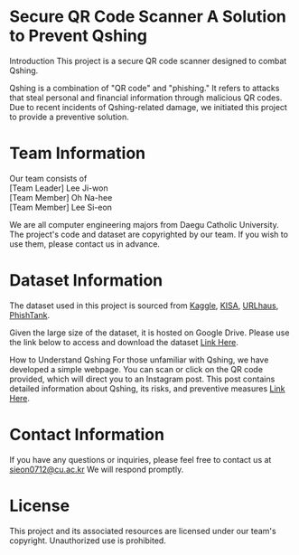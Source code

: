 # Secure QR Code Scanner A Solution to Prevent Qshing
Introduction
This project is a secure QR code scanner designed to combat Qshing.

Qshing is a combination of "QR code" and "phishing." It refers to attacks that steal personal and financial information through malicious QR codes. Due to recent incidents of Qshing-related damage, we initiated this project to provide a preventive solution.

# Team Information
Our team consists of   
[Team Leader] Lee Ji-won   
[Team Member] Oh Na-hee   
[Team Member] Lee Si-eon   

We are all computer engineering majors from Daegu Catholic University.   
The project's code and dataset are copyrighted by our team. If you wish to use them, please contact us in advance.

# Dataset Information
The dataset used in this project is sourced from [Kaggle](), [KISA](), [URLhaus](), [PhishTank]().   

Given the large size of the dataset, it is hosted on Google Drive. Please use the link below to access and download the dataset [Link Here]().

How to Understand Qshing
For those unfamiliar with Qshing, we have developed a simple webpage. You can scan or click on the QR code provided, which will direct you to an Instagram post. This post contains detailed information about Qshing, its risks, and preventive measures [Link Here]().

# Contact Information
If you have any questions or inquiries, please feel free to contact us at sieon0712@cu.ac.kr
We will respond promptly.

# License
This project and its associated resources are licensed under our team's copyright. Unauthorized use is prohibited.
